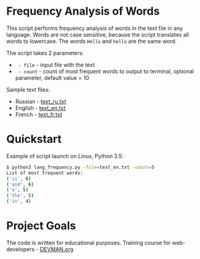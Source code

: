 # Frequency Analysis of Words

This script performs frequency analysis of words in the text file in any language. Words are not case sensitive, because the script translates all words to lowercase. The words `Hello` and `hello` are the same word.

The script takes 2 parameters:
+ ` - file` - input file with the text
+ ` - count` - сount of most frequent words to output to terminal, optional parameter, default value = 10

Sample text files:
+ Russian - [text_ru.txt](http://rgho.st/private/6Rt6yCrSm/e7bc678e2b5d03071c479cd7f6ebad5b)
+ English - [text_en.txt](http://rgho.st/private/67XLrChC5/a05850549b5a617ec6226b0ac3706119)
+ French - [text_fr.txt](http://rgho.st/private/6xjr98KPn/18baab36bacf761b3f3431b5d55f860e)

# Quickstart

Example of script launch on Linux, Python 3.5:

```bash
$ python3 lang_frequency.py -file=text_en.txt -count=5
List of most frequent words:
('is', 6)
('and', 6)
('a', 5)
('the', 5)
('in', 4)
```


# Project Goals

The code is written for educational purposes. Training course for web-developers - [DEVMAN.org](https://devman.org)
